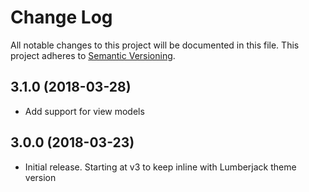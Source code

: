 # Change Log
All notable changes to this project will be documented in this file.
This project adheres to [Semantic Versioning](http://semver.org/).

## 3.1.0 (2018-03-28)
- Add support for view models

## 3.0.0 (2018-03-23)
- Initial release. Starting at v3 to keep inline with Lumberjack theme version
